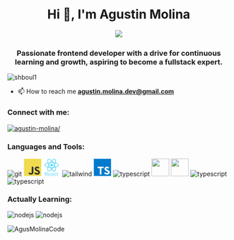 <h1 align="center">Hi 👋, I'm Agustin Molina</h1>

<p align="center">
  <a href="[https://github.com/DenverCoder1/readme-typing-svg](https://github.com/AgusMolinaCode)"><img src="https://readme-typing-svg.herokuapp.com?lines=A+Passionated+Fronted+Developer;&center=true&width=380&height=45"></a>
</p>

<h3 align="center">Passionate frontend developer with a drive for continuous learning and growth, aspiring to become a fullstack expert.</h1>

<p align="left"> <img src="https://komarev.com/ghpvc/?username=AgusMolinaCode&label=Profile%20views&color=0e75b6&style=flat" alt="shboul1" /> </p>

- 📫 How to reach me **agustin.molina.dev@gmail.com**

<h3 align="left">Connect with me:</h3>
<p align="left">
<a href="https://www.linkedin.com/in/agustin-molina-994635138/" target="blank"><img align="center" src="https://raw.githubusercontent.com/rahuldkjain/github-profile-readme-generator/master/src/images/icons/Social/linked-in-alt.svg" alt="agustin-molina/" height="30" width="40" /></a>
</p>

<h3 align="left">Languages and Tools:</h3>
  <p align="left">
    <img src="https://www.vectorlogo.zone/logos/git-scm/git-scm-icon.svg" alt="git" width="40" height="40"/> 
    <img src="https://raw.githubusercontent.com/devicons/devicon/master/icons/javascript/javascript-original.svg" alt="javascript" width="40" height="40"/> 
    <img src="https://raw.githubusercontent.com/devicons/devicon/master/icons/react/react-original-wordmark.svg" alt="react" width="40" height="40"/> 
    <img src="https://www.vectorlogo.zone/logos/tailwindcss/tailwindcss-icon.svg" alt="tailwind" width="40" height="40"/> 
    <img src="https://raw.githubusercontent.com/devicons/devicon/master/icons/typescript/typescript-original.svg" alt="typescript" width="40" height="40"/> 
    <img src="https://www.drupal.org/files/project-images/nextjs-icon-dark-background.png" alt="typescript" width="40" height="40"/> 
    <img src="https://miro.medium.com/v2/resize:fit:1400/0*DbN1Tyxr_mgea0Bv" width="40" height="40"/>
    <img src="https://www.sarbacane-cdn.com/img/extensions/shopify/icone.svg" width="40" height="40"/> 
    <img src="https://upload.wikimedia.org/wikipedia/commons/thumb/2/29/Postgresql_elephant.svg/1200px-Postgresql_elephant.svg.png" alt="typescript" width="40" height="40"/>
    <img src="https://static-00.iconduck.com/assets.00/node-js-icon-454x512-nztofx17.png" alt="typescript" width="40" height="40"/>
  </p>
    
  <h3 align="left">Actually Learning:</h3>
  <p align="left">
    <img src="https://upload.wikimedia.org/wikipedia/commons/thumb/7/7d/Microsoft_.NET_logo.svg/1024px-Microsoft_.NET_logo.svg.png" alt="nodejs" width="40" height="40"/>
    <img src="https://upload.wikimedia.org/wikipedia/commons/thumb/b/bd/Logo_C_sharp.svg/1200px-Logo_C_sharp.svg.png" alt="nodejs" width="40" height="40"/>
    </h4>
    
    

<p><img align="center" src="https://github-readme-stats.vercel.app/api/top-langs?username=AgusMolinaCode&show_icons=true&locale=en&layout=compact" alt="AgusMolinaCode" /></p>
